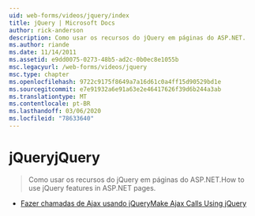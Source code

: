 ```yaml
---
uid: web-forms/videos/jquery/index
title: jQuery | Microsoft Docs
author: rick-anderson
description: Como usar os recursos do jQuery em páginas do ASP.NET.
ms.author: riande
ms.date: 11/14/2011
ms.assetid: e9dd0075-0273-48b5-ad2c-0b0ec8e1055b
msc.legacyurl: /web-forms/videos/jquery
msc.type: chapter
ms.openlocfilehash: 9722c9175f8649a7a16d61c0a4ff15d90529bd1e
ms.sourcegitcommit: e7e91932a6e91a63e2e46417626f39d6b244a3ab
ms.translationtype: MT
ms.contentlocale: pt-BR
ms.lasthandoff: 03/06/2020
ms.locfileid: "78633640"
---
```

# <a name="jquery"></a><span data-ttu-id="a5219-103">jQuery</span><span class="sxs-lookup"><span data-stu-id="a5219-103">jQuery</span></span>

> <span data-ttu-id="a5219-104">Como usar os recursos do jQuery em páginas do ASP.NET.</span><span class="sxs-lookup"><span data-stu-id="a5219-104">How to use jQuery features in ASP.NET pages.</span></span>

- [<span data-ttu-id="a5219-105">Fazer chamadas de Ajax usando jQuery</span><span class="sxs-lookup"><span data-stu-id="a5219-105">Make Ajax Calls Using jQuery</span></span>](how-do-i-make-ajax-calls-using-jquery.md)
